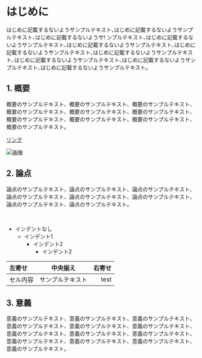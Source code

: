 # はじめに

はじめに記載するないようサンプルテキスト､はじめに記載するないようサンプルテキスト､はじめに記載するないようサ!
ンプルテキスト､はじめに記載するないようサンプルテキスト､はじめに記載するないようサンプルテキスト､はじめに記載するないようサンプルテキスト､はじめに記載するないようサンプルテキスト､はじめに記載するないようサンプルテキスト､はじめに記載するないようサンプルテキスト､はじめに記載するないようサンプルテキスト｡

## 1. 概要

概要のサンプルテキスト、概要のサンプルテキスト、概要のサンプルテキスト、概要のサンプルテキスト、概要のサンプルテキスト、概要のサンプルテキスト、概要のサンプルテキスト、概要のサンプルテキスト、概要のサンプルテキスト、概要のサンプルテキスト。

[リンク](https://google.com)

![画像](https://1.bp.blogspot.com/-pzkUACogq0E/X5OcHr5ZnSI/AAAAAAABb5Q/xb-j2PQXgu03_vypUL1XNOYv4bhpWEFgQCNcBGAsYHQ/s400/bird_mameruriha_inko_blue.png)
## 2. 論点

論点のサンプルテキスト、論点のサンプルテキスト、論点のサンプルテキスト、論点のサンプルテキスト、論点のサンプルテキスト、論点のサンプルテキスト、論点のサンプルテキスト、論点のサンプルテキスト。

<br />

* インデントなし
  * インデント1
    * インデント2
      * インデント2

| 左寄せ   | 中央揃え          | 右寄せ |
| :------- | :---------------: | -----: |
| セル内容 | サンプルテキスト  | test   |

## 3. 意義

意義のサンプルテキスト、意義のサンプルテキスト、意義のサンプルテキスト、意義のサンプルテキスト、意義のサンプルテキスト、意義のサンプルテキスト、意義のサンプルテキスト、意義のサンプルテキスト、意義のサンプルテキスト、意義のサンプルテキスト、意義のサンプルテキスト、意義のサンプルテキスト、意義のサンプルテキスト。
